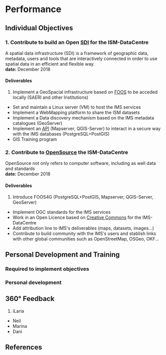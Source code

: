 # Performance

## Individual Objectives
### 1. Contribute to build an Open [SDI][1] for the ISM-DataCentre
  A spatial data infrastructure (SDI) is a framework of geographic data, metadata, users and tools that are interactively connected in order to use spatial data in an efficient and flexible way.   
  **date:**  December 2018
#### Deliverables
  1. Implement a GeoSpacial infrastructure based on [FOOS][5] to be acceded locally (SAERI and other Institutions)
  - Set and maintain a Linux server (VM) to host the IMS services
  - Implement a WebMapping platform to share the ISM datasets
  - Implement a Data discovery mechanism based on the IMS metadata catalogues (GeoServer)
  - Implement an [API][6] (Mapserver, QGIS-Server) to interact in a secure way with the IMS databases (PostgreSQL+PostGIS)
  - GIS Training program

### 2. Contribute to [OpenSource][0] the ISM-DataCentre
  OpenSource not only refers to computer software, including as well data and standards  
  **date:**  December 2018
#### Deliverables
  1. Introduce FOOS4G (PostgreSQL+PostGIS, Mapserver, QGIS-Server, GeoServer)
  - Implement OGC standards for the IMS services
  - Work in an Open Licence based on [Creative Commons][4] for the IMS-DataCentre
  - Add attribution line to IMS's deliverables (maps, datasets, images...)
  - Contribute to build community with the IMS's users and stablish links with other global communities such as OpenStreetMap, OSGeo, OKF...

## Personal Development and Training
### Required to implement objectives
### Personal development

## 360° Feedback
1. iLaria
- Neil
- Marina
- Dani

## References

[0]: https://en.wikipedia.org/wiki/The_Open_Source_Definition "Open Source"
[1]: https://en.wikipedia.org/wiki/Spatial_data_infrastructure "SDI"
[2]: https://en.wikipedia.org/wiki/Open_knowledge "Open Knowledge"
[3]: https://en.wikipedia.org/wiki/Open_access "Open Access"
[4]: https://en.wikipedia.org/wiki/Creative_Commons_license "Creative Commons"
[5]: https://en.wikipedia.org/wiki/Free_and_open-source_software "FOSS"
[6]: https://en.wikipedia.org/wiki/Application_programming_interface "API"
